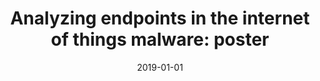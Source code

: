 ---
title: "Analyzing endpoints in the internet of things malware: poster"
collection: publications
permalink: /publication/2019-01-01-Analyzing-endpoints-in-the-internet-of-things-malware-poster
date: 2019-01-01
venue: 'In the proceedings of Proceedings of the 12th Conference on Security and Privacy in Wireless and Mobile Networks, WiSec 2019, Miami, Florida, USA, May 15-17, 2019'
paperurl: 'https://doi.org/10.1145/3317549.3326295'
citation: ' Jinchun Choi,  Afsah Anwar,  Hisham Alasmary,  Jeffrey Spaulding,  DaeHun Nyang,  David Mohaisen, &quot;Analyzing endpoints in the internet of things malware: poster.&quot; In the proceedings of Proceedings of the 12th Conference on Security and Privacy in Wireless and Mobile Networks, WiSec 2019, Miami, Florida, USA, 2019.'
---